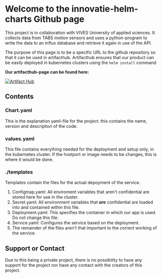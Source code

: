 # Welcome to the innovatie-helm-charts Github page

This project is in collaboration with VIVES University of applied sciences. It collects data from TABS motion sensors and uses a python-program to write the data to an influx database and retrieve it again in use of the API. 

The purpose of this page is to be a specific URL to the github repository so that it can be used in artifacthub. 
Artifacthub ensures that our product can be easily deployed in kubernetes clusters using the `helm install` command

**Our artifacthub-page can be found here:**

[![Artifact Hub](https://img.shields.io/endpoint?url=https://artifacthub.io/badge/repository/innovatie-helm-charts)](https://artifacthub.io/packages/search?repo=innovatie-helm-charts)

## Contents

### Chart.yaml

This is the explanation yaml-file for the project. this contains the name, version and description of the code.

### values.yaml

This file contains everything needed for the deployment and setup only, in the kubernetes cluster. If the hostport or image needs to be changes, this is where it would be done.

### ./templates

Templates contain the files for the actual depoyment of the service.

1. Configmap.yaml: All enviroment variables that aren't confidential are stored here for use in the cluster.
2. Secret.yaml: All environment variables that ***are*** confidential are loaded into and contained within this file.
3. Deployment.yaml: This specifies the container in which our app is used. Do not change this file.
4. Service.yaml: Configures the service based on the deployment.
5. The remainder of the files aren't that important to the correct working of the service.

## Support or Contact

Due to this being a private project, there is no possibility to have any support for the project nor have any contact with the creators of this project.
